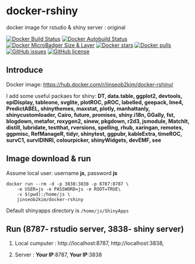 # docker-rshiny
docker image for rstudio &amp; shiny server : original

[![Docker Build Status](https://img.shields.io/docker/build/jinseob2kim/docker-rshiny.svg)](https://hub.docker.com/r/jinseob2kim/docker-rshiny/builds)
[![Docker Autobuild Status](https://img.shields.io/docker/automated/jinseob2kim/docker-rshiny.svg)](https://hub.docker.com/r/jinseob2kim/docker-rshiny/builds)
[![Docker MicroBadger Size & Layer](https://images.microbadger.com/badges/image/jinseob2kim/docker-rshiny.svg)](https://microbadger.com/images/jinseob2kim/docker-rshiny)
[![Docker stars](https://img.shields.io/docker/stars/jinseob2kim/docker-rshiny.svg)](https://hub.docker.com/r/jinseob2kim/docker-rshiny/)
[![Docker pulls](https://img.shields.io/docker/pulls/jinseob2kim/docker-rshiny.svg)](https://hub.docker.com/r/jinseob2kim/docker-rshiny/)
[![GitHub issues](https://img.shields.io/github/issues/jinseob2kim/docker-rshiny.svg)](https://github.com/jinseob2kim/docker-rshiny/issues)
[![GitHub license](https://img.shields.io/github/license/jinseob2kim/docker-rshiny.svg)](https://github.com/jinseob2kim/docker-rshiny/blob/master/LICENSE)




## Introduce

Docker image: https://hub.docker.com/r/jinseob2kim/docker-rshiny/


I add some useful packaes for shiny: **DT, data.table, ggplot2, devtools, epiDisplay, tableone, svglite, plotROC, pROC, labelled, geepack, lme4, PredictABEL, shinythemes, maxstat, plotly, manhattanly, shinycustomloader, Cairo, future, promises, shiny.i18n, GGally, fst, blogdown, metafor, roxygen2, sinew, pkgdown, r2d3, jsmodule, MatchIt, distill, lubridate, testthat, rversions, spelling, rhub, xaringan, remotes, ggpmisc, RefManageR, tidyr, shinytest, ggpubr, kableExtra, timeROC, survC1, survIDINRI, colourpicker, shinyWidgets, devEMF, see**


## Image download & run
Assume local user: username **js**, password **js**


```shell
docker run --rm -d -p 3838:3838 -p 8787:8787 \
    -e USER=js -e PASSWORD=js -e ROOT=TRUE\
    -v $(pwd):/home/js \ 
    jinseob2kim/docker-rshiny

```

Default shinyapps directory is `/home/js/ShinyApps`



## Run (8787- rstudio server, 3838- shiny server)

1. Local cumputer : http://localhost:8787, http://localhost:3838,


2. Server : **Your IP**:8787, **Your IP**:3838